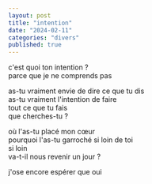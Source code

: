 ```yaml
---
layout: post
title: "intention"
date: "2024-02-11"
categories: "divers"
published: true
---
```


c'est quoi ton intention ?  
parce que je ne comprends pas  

as-tu vraiment envie de dire ce que tu dis  
as-tu vraiment l'intention de faire  
tout ce que tu fais  
que cherches-tu ?  

où l'as-tu placé mon cœur  
pourquoi l'as-tu garroché si loin de toi  
si loin  
va-t-il nous revenir un jour ?

j'ose encore espérer que oui  
